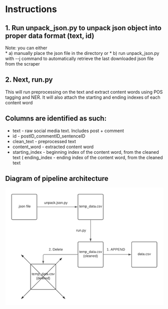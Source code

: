 # Instructions

## 1. Run unpack_json.py to unpack json object into proper data format (text, id)

Note: you can either <br>
        * a) manually place the json file in the directory or
        * b) run unpack_json.py with --j command to automatically retrieve the last
        downloaded json file from the scraper


## 2. Next, run.py

This will run preprocessing on the text and extract content words using POS tagging and NER. 
It will also attach the starting and ending indexes of each content word



## Columns are identified as such:

* text - raw social media text. Includes post + comment
* id - postID_commentID_sentenceID 
* clean_text - preprocessed text
* content_word - extracted content word
* starting_index - beginning index of the content word, from the cleaned text
( ending_index - ending index of the content word, from the cleaned text

## Diagram of pipeline architecture 
![GitHub Logo](diagrams/pipeline_high.png)
